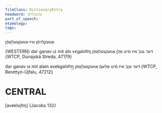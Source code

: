 ```yaml
---
fileClass: DictionaryEntry
headword: אַוועקלויפֿן
part_of_speech: 
etymology: 
tags: 
---
```

אַוועקלויפֿן
איז אַוועקגעלאָפֿן

{WESTERN}
dər ganəv ɩz mit aln vɛgəlɔfɱ דער גנבֿ איז מיט אַלן אַוועקגעלאָפֿן {WTCP, Dunajská Streda, 47179}

dər ganəv ɩs mit aləm əvekgəlɔfɱ̩ דער גנבֿ איז מיט אַלעם אַוועקגעלאָפֿן {WTCP, Berettyó-Újfalu, 47212}

CENTRAL
========

[aveklojfɱ] {Jacobs 132}
